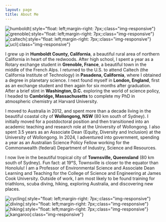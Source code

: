 ```yaml
---
layout: page
title: About Me
---
```


![humboldt](img/moonstone_169.jpeg){:style="float: left;margin-right: 7px;:class="img-responsive"}
![grenoble](img/grenoble-2_med_hr.jpeg){:style="float: left;margin-right: 7px;:class="img-responsive"}
![caltech](img/caltech_med_hr.jpeg){:style="float: left;margin-right: 7px;:class="img-responsive"}
![ucl](img/ucl_med_hr.jpeg){:class="img-responsive"}

I grew up in **Humboldt County, California**, a beautiful rural area of northern California in heart of the redwoods. After high school, I spent a year as a Rotary exchange student in **Grenoble, France**, a beautiful town in the middle of the French Alps. I returned to the U.S. to attend Caltech (the California Institute of Technology) in **Pasadena, California**, where I obtained a degree in planetary science. I next found myself in **London, England**, first as an exchange student and then again for six months after graduation. After a brief stint in **Washington, D.C.** exploring the world of science policy, I headed to **Cambridge, Massachusetts** to complete my PhD in atmospheric chemistry at Harvard University.

I moved to Australia in 2012, and spent more than a decade living in the beautiful coastal city of **Wollongong, NSW** (80 km south of Sydney). I initially moved for a postdoctoral position and then transitioned into an academic teaching and research role at the University of Wollongong. I also spent 3.5 years as an Associate Dean (Equity, Diversity and Inclusion) at the University of Wollongong. In 2024, I adventured into government, spending a year as an Australian Science Policy Fellow working for the Commonwealth (federal) Department of Industry, Science and Resources.

I now live in the beautiful tropical city of **Townsville, Queensland** (80 km south of Sydney). Fun fact: at 19°S, Townsville is closer to the equator than Honolulu! I am a Professor of Environmental Science and Associate Dean Learning and Teaching for the College of Science and Engineering at James Cook University. Outside of work, I am most likely to be found training for triathlons, scuba diving, hiking, exploring Australia, and discovering new places.

![cycling](img/cycling_med_hr.jpeg){:style="float: left;margin-right: 7px;:class="img-responsive"}
![diving](img/diving_med_hr.jpeg){:style="float: left;margin-right: 7px;:class="img-responsive"}
![hiking](img/hiking_med_hr.jpeg){:style="float: left;margin-right: 7px;:class="img-responsive"}
![kangaroo](img/aus_med_hr.jpeg){:class="img-responsive"}
